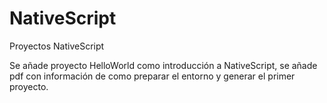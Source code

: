 # NativeScript
Proyectos NativeScript


Se añade proyecto HelloWorld como introducción a NativeScript, se añade pdf con información de como preparar el entorno y generar el primer proyecto.

